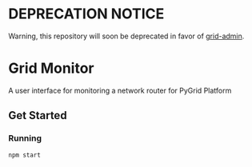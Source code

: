 # DEPRECATION NOTICE

Warning, this repository will soon be deprecated in favor of [grid-admin](https://github.com/OpenMined/grid-admin).

# Grid Monitor

A user interface for monitoring a network router for PyGrid Platform

## Get Started

### Running

```
npm start
```
